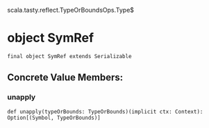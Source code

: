 scala.tasty.reflect.TypeOrBoundsOps.Type$
# object SymRef

<pre><code class="language-scala" >final object SymRef extends Serializable</pre></code>
## Concrete Value Members:
### unapply
<pre><code class="language-scala" >def unapply(typeOrBounds: TypeOrBounds)(implicit ctx: Context): Option[(Symbol, TypeOrBounds)]</pre></code>

